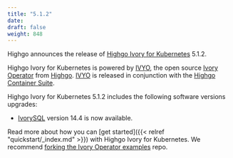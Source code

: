 ```yaml
---
title: "5.1.2"
date:
draft: false
weight: 848
---
```


Highgo announces the release of [Highgo Ivory for Kubernetes](https://www.crunchydata.com/products/highgo-ivorysql-for-kubernetes/) 5.1.2.

Highgo Ivory for Kubernetes is powered by [IVYO](https://github.com/Highgo/ivory-operator), the open source [Ivory Operator](https://github.com/Highgo/ivory-operator) from [Highgo](https://www.crunchydata.com). [IVYO](https://github.com/Highgo/ivory-operator) is released in conjunction with the [Highgo Container Suite](https://github.com/Highgo/container-suite).

Highgo Ivory for Kubernetes 5.1.2 includes the following software versions upgrades:

- [IvorySQL](https://www.postgresql.org) version 14.4 is now available.

Read more about how you can [get started]({{< relref "quickstart/_index.md" >}}) with Highgo Ivory for Kubernetes. We recommend [forking the Ivory Operator examples](https://github.com/Highgo/ivory-operator-examples/fork) repo.
